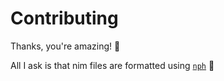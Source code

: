 # Contributing

Thanks, you're amazing! 🤩

All I ask is that nim files are formatted using
[`nph`](https://github.com/arnetheduck/nph) 🙏